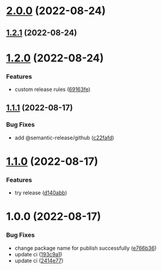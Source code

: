 # [2.0.0](https://github.com/howard-tzw/test-publish/compare/v1.2.1...v2.0.0) (2022-08-24)

## [1.2.1](https://github.com/howard-tzw/test-publish/compare/v1.2.0...v1.2.1) (2022-08-24)

# [1.2.0](https://github.com/howard-tzw/test-publish/compare/v1.1.1...v1.2.0) (2022-08-24)


### Features

* custom release rules ([69163fe](https://github.com/howard-tzw/test-publish/commit/69163feee3310aa3ea2d578b8ef2b370b4eff769))

## [1.1.1](https://github.com/howard-tzw/test-publish/compare/v1.1.0...v1.1.1) (2022-08-17)


### Bug Fixes

* add @semantic-release/github ([c22fafd](https://github.com/howard-tzw/test-publish/commit/c22fafd35cdfd250ebff0a2ac2eae389043ef501))

# [1.1.0](https://github.com/howard-tzw/test-publish/compare/v1.0.0...v1.1.0) (2022-08-17)


### Features

* try release ([d140abb](https://github.com/howard-tzw/test-publish/commit/d140abbf2d674c3eeb396617652f5581e4e23622))

# 1.0.0 (2022-08-17)


### Bug Fixes

* change package name for publish successfully ([e766b36](https://github.com/howard-tzw/test-publish/commit/e766b36dc20439fde7b69b94faa16ec8658c2689))
* update ci ([193c9a1](https://github.com/howard-tzw/test-publish/commit/193c9a1b7f5bbe0ea15474b0b9b209581a239748))
* update ci ([2414e77](https://github.com/howard-tzw/test-publish/commit/2414e776d45313b12c3d54f8498dfa04fd76ae09))
